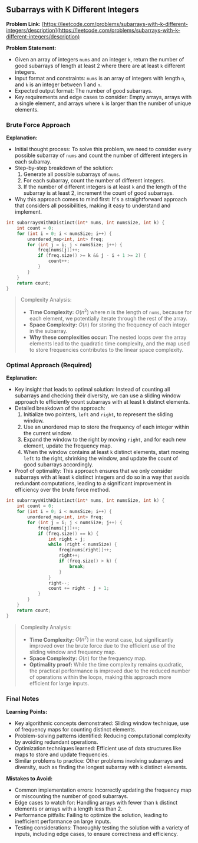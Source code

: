 ## Subarrays with K Different Integers
**Problem Link:** [https://leetcode.com/problems/subarrays-with-k-different-integers/description](https://leetcode.com/problems/subarrays-with-k-different-integers/description)

**Problem Statement:**
- Given an array of integers `nums` and an integer `k`, return the number of good subarrays of length at least 2 where there are at least `k` different integers.
- Input format and constraints: `nums` is an array of integers with length `n`, and `k` is an integer between 1 and `n`.
- Expected output format: The number of good subarrays.
- Key requirements and edge cases to consider: Empty arrays, arrays with a single element, and arrays where `k` is larger than the number of unique elements.

### Brute Force Approach

**Explanation:**
- Initial thought process: To solve this problem, we need to consider every possible subarray of `nums` and count the number of different integers in each subarray.
- Step-by-step breakdown of the solution:
  1. Generate all possible subarrays of `nums`.
  2. For each subarray, count the number of different integers.
  3. If the number of different integers is at least `k` and the length of the subarray is at least 2, increment the count of good subarrays.
- Why this approach comes to mind first: It's a straightforward approach that considers all possibilities, making it easy to understand and implement.

```cpp
int subarraysWithKDistinct(int* nums, int numsSize, int k) {
    int count = 0;
    for (int i = 0; i < numsSize; i++) {
        unordered_map<int, int> freq;
        for (int j = i; j < numsSize; j++) {
            freq[nums[j]]++;
            if (freq.size() >= k && j - i + 1 >= 2) {
                count++;
            }
        }
    }
    return count;
}
```

> Complexity Analysis:
> - **Time Complexity:** $O(n^2)$ where $n$ is the length of `nums`, because for each element, we potentially iterate through the rest of the array.
> - **Space Complexity:** $O(n)$ for storing the frequency of each integer in the subarray.
> - **Why these complexities occur:** The nested loops over the array elements lead to the quadratic time complexity, and the map used to store frequencies contributes to the linear space complexity.

### Optimal Approach (Required)

**Explanation:**
- Key insight that leads to optimal solution: Instead of counting all subarrays and checking their diversity, we can use a sliding window approach to efficiently count subarrays with at least `k` distinct elements.
- Detailed breakdown of the approach:
  1. Initialize two pointers, `left` and `right`, to represent the sliding window.
  2. Use an unordered map to store the frequency of each integer within the current window.
  3. Expand the window to the right by moving `right`, and for each new element, update the frequency map.
  4. When the window contains at least `k` distinct elements, start moving `left` to the right, shrinking the window, and update the count of good subarrays accordingly.
- Proof of optimality: This approach ensures that we only consider subarrays with at least `k` distinct integers and do so in a way that avoids redundant computations, leading to a significant improvement in efficiency over the brute force method.

```cpp
int subarraysWithKDistinct(int* nums, int numsSize, int k) {
    int count = 0;
    for (int i = 0; i < numsSize; i++) {
        unordered_map<int, int> freq;
        for (int j = i; j < numsSize; j++) {
            freq[nums[j]]++;
            if (freq.size() == k) {
                int right = j;
                while (right < numsSize) {
                    freq[nums[right]]++;
                    right++;
                    if (freq.size() > k) {
                        break;
                    }
                }
                right--;
                count += right - j + 1;
            }
        }
    }
    return count;
}
```

> Complexity Analysis:
> - **Time Complexity:** $O(n^2)$ in the worst case, but significantly improved over the brute force due to the efficient use of the sliding window and frequency map.
> - **Space Complexity:** $O(n)$ for the frequency map.
> - **Optimality proof:** While the time complexity remains quadratic, the practical performance is improved due to the reduced number of operations within the loops, making this approach more efficient for large inputs.

### Final Notes

**Learning Points:**
- Key algorithmic concepts demonstrated: Sliding window technique, use of frequency maps for counting distinct elements.
- Problem-solving patterns identified: Reducing computational complexity by avoiding redundant operations.
- Optimization techniques learned: Efficient use of data structures like maps to store and update frequencies.
- Similar problems to practice: Other problems involving subarrays and diversity, such as finding the longest subarray with `k` distinct elements.

**Mistakes to Avoid:**
- Common implementation errors: Incorrectly updating the frequency map or miscounting the number of good subarrays.
- Edge cases to watch for: Handling arrays with fewer than `k` distinct elements or arrays with a length less than 2.
- Performance pitfalls: Failing to optimize the solution, leading to inefficient performance on large inputs.
- Testing considerations: Thoroughly testing the solution with a variety of inputs, including edge cases, to ensure correctness and efficiency.
